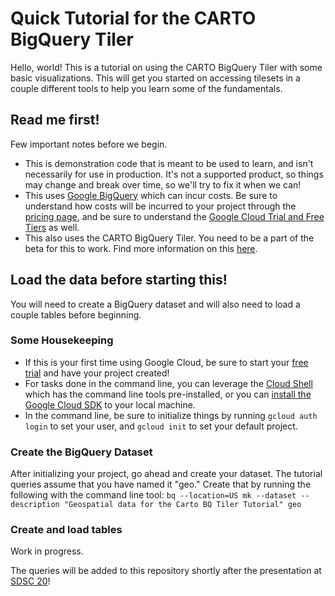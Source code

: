 # Quick Tutorial for the CARTO BigQuery Tiler
Hello, world! This is a tutorial on using the CARTO BigQuery Tiler with some basic visualizations. This will get you started on accessing tilesets in a couple different tools to help you learn some of the fundamentals.

## Read me first!
Few important notes before we begin.
- This is demonstration code that is meant to be used to learn, and isn't necessarily for use in production. It's not a supported product, so things may change and break over time, so we'll try to fix it when we can!
- This uses [Google BigQuery](https://cloud.google.com/bigquery) which can incur costs. Be sure to understand how costs will be incurred to your project through the [pricing page](https://cloud.google.com/bigquery/pricing), and be sure to understand the [Google Cloud Trial and Free Tiers](https://cloud.google.com/free) as well.
- This also uses the CARTO BigQuery Tiler. You need to be a part of the beta for this to work. Find more information on this [here](https://carto.com/bigquery/beta/).

## Load the data before starting this!
You will need to create a BigQuery dataset and will also need to load a couple tables before beginning.

### Some Housekeeping
- If this is your first time using Google Cloud, be sure to start your [free trial](https://cloud.google.com/free) and have your project created!
- For tasks done in the command line, you can leverage the [Cloud Shell](https://cloud.google.com/shell) which has the command line tools pre-installed, or you can [install the Google Cloud SDK](https://cloud.google.com/sdk/docs/install) to your local machine.
- In the command line, be sure to initialize things by running `gcloud auth login` to set your user, and `gcloud init` to set your default project.

### Create the BigQuery Dataset

After initializing your project, go ahead and create your dataset. The tutorial queries assume that you have named it "geo." Create that by running the following with the command line tool:
`bq --location=US mk --dataset --description "Geospatial data for the Carto BQ Tiler Tutorial" geo`

### Create and load tables

Work in progress.

The queries will be added to this repository shortly after the presentation at [SDSC 20](https://spatial-data-science-conference.com/)!